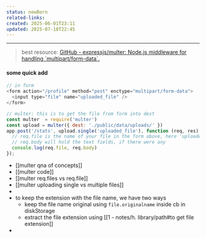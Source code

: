```yaml
---
status: newBorn
related-links: 
created: 2025-06-01T23:11
updated: 2025-07-18T22:45
---
```

---

> best resource: [GitHub - expressjs/multer: Node.js middleware for handling \`multipart/form-data\`.](https://github.com/expressjs/multer#readme)

#### some quick add

```js
// in form
<form action="/profile" method="post" enctype="multipart/form-data">
  <input type="file" name="uploaded_file" />
</form>

// multer: this is to get the file from form into dest
const multer  = require('multer')
const upload = multer({ dest: './public/data/uploads/' })
app.post('/stats', upload.single('uploaded_file'), function (req, res) {
  // req.file is the name of your file in the form above, here 'uploaded_file'
  // req.body will hold the text fields, if there were any
  console.log(req.file, req.body)
});
```


- [[multer qna of concepts]]
- [[multer code]]
- [[multer req.files vs req.file]]
- [[multer uploading single vs multiple files]]
- 
- to keep the extension with the file name, we have two ways
	- keep the file name original using `file.originalname` inside cb in diskStorage
	- extract the file extension using [[1 - notes/h. library/path#to get file extension]]
- 